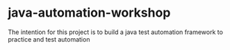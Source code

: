 # java-automation-workshop
The intention for this project is to build a java test automation framework to practice and test automation 
